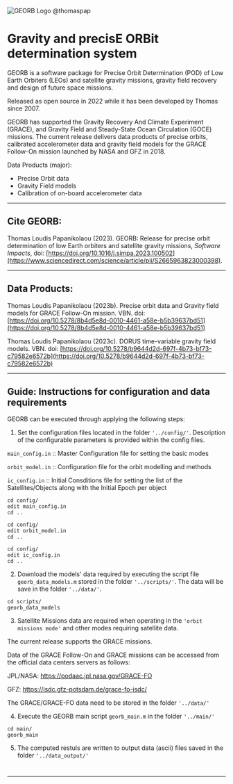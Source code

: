 ![GEORB Logo @thomaspap](https://thomaspap.com/georb_logo_thomaspap.jpg)


# 

# Gravity and precisE ORBit determination system
  
GEORB is a software package for Precise Orbit Determination (POD) of Low Earth Orbiters (LEOs) and satellite gravity missions, gravity field recovery and design of future space missions. 

Released as open source in 2022 while it has been developed by Thomas since 2007. 

GEORB has supported the Gravity Recovery And Climate Experiment (GRACE), and Gravity Field and Steady-State Ocean Circulation (GOCE) missions. The current release delivers data products of precise orbits, calibrated accelerometer data and gravity field models for the GRACE Follow-On mission launched by NASA and GFZ in 2018. 

Data Products (major):

- Precise Orbit data
- Gravity Field models
- Calibration of on-board accelerometer data 
 

---
## Cite GEORB: 

Thomas Loudis Papanikolaou (2023). GEORB: Release for precise orbit determination of low Earth orbiters and satellite gravity missions, *Software Impacts*, doi: [https://doi.org/10.1016/j.simpa.2023.100502](https://www.sciencedirect.com/science/article/pii/S2665963823000398). 

---
## Data Products: 

Thomas Loudis Papanikolaou (2023b). Precise orbit data and Gravity field models for GRACE Follow-On mission. VBN. doi: [https://doi.org/10.5278/8b4d5e8d-0010-4461-a58e-b5b39637bd51](https://doi.org/10.5278/8b4d5e8d-0010-4461-a58e-b5b39637bd51)

Thomas Loudis Papanikolaou (2023c). DORUS time-variable gravity field models. VBN. doi: [https://doi.org/10.5278/b9644d2d-697f-4b73-bf73-c79582e6572b](https://doi.org/10.5278/b9644d2d-697f-4b73-bf73-c79582e6572b)


---
## Guide: Instructions for configuration and data requirements

GEORB can be executed through applying the following steps:

1. Set the configuration files located in the folder `'../config/'`. Description of the configurable parameters is provided within the config files.  

`main_config.in` :: Master Configuration file for setting the basic modes 

`orbit_model.in` :: Configuration file for the orbit modelling and methods

`ic_config.in`   :: Initial Consditions file for setting the list of the Satellites/Objects along with the Initial Epoch per object 

```
cd config/
edit main_config.in
cd ..
```

```
cd config/
edit orbit_model.in
cd ..
```

```
cd config/
edit ic_config.in
cd ..
```

2. Download the models' data required by executing the script file `georb_data_models.m` stored in the folder `'../scripts/'`. The data will be save in the folder `'../data/'`.

```
cd scripts/
georb_data_models
```

3. Satellite Missions data are required when operating in the `'orbit missions mode'` and other modes requiring satellite data.


The current release supports the GRACE missions.

Data of the GRACE Follow-On and GRACE missions can be accessed from the official data centers servers as follows: 

JPL/NASA: https://podaac.jpl.nasa.gov/GRACE-FO

GFZ: https://isdc.gfz-potsdam.de/grace-fo-isdc/

The GRACE/GRACE-FO data need to be stored in the folder `'../data/'` 
 

4. Execute the GEORB main script `georb_main.m` in the folder `'../main/'` 

```
cd main/
georb_main
```

5. The computed restuls are written to output data (ascii) files saved in the folder `'../data_output/'`


# 


---


